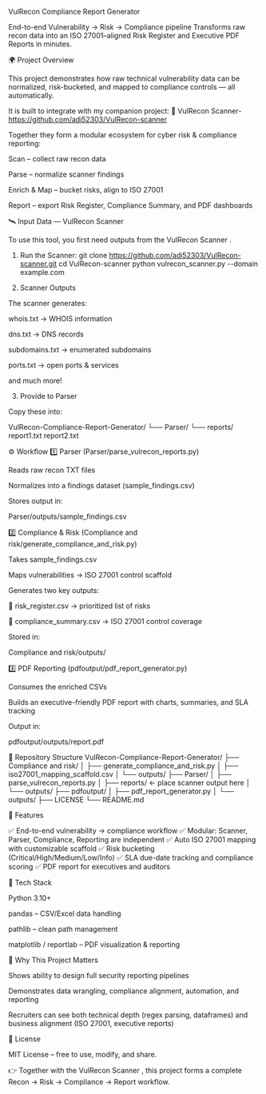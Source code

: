 VulRecon Compliance Report Generator

End-to-end Vulnerability → Risk → Compliance pipeline
Transforms raw recon data into an ISO 27001–aligned Risk Register and Executive PDF Reports in minutes.

🌍 Project Overview

This project demonstrates how raw technical vulnerability data can be normalized, risk-bucketed, and mapped to compliance controls — all automatically.

It is built to integrate with my companion project:
🔗 VulRecon Scanner- https://github.com/adi52303/VulRecon-scanner

Together they form a modular ecosystem for cyber risk & compliance reporting:

Scan – collect raw recon data

Parse – normalize scanner findings

Enrich & Map – bucket risks, align to ISO 27001

Report – export Risk Register, Compliance Summary, and PDF dashboards

🛰️ Input Data — VulRecon Scanner

To use this tool, you first need outputs from the VulRecon Scanner
.

1. Run the Scanner:
git clone https://github.com/adi52303/VulRecon-scanner.git
cd VulRecon-scanner
python vulrecon_scanner.py --domain example.com

2. Scanner Outputs

The scanner generates:

whois.txt → WHOIS information

dns.txt → DNS records

subdomains.txt → enumerated subdomains

ports.txt → open ports & services

and much more! 

3. Provide to Parser

Copy these into:

VulRecon-Compliance-Report-Generator/
└── Parser/
    └── reports/
        report1.txt
        report2.txt

⚙️ Workflow
1️⃣ Parser (Parser/parse_vulrecon_reports.py)

Reads raw recon TXT files

Normalizes into a findings dataset (sample_findings.csv)

Stores output in:

Parser/outputs/sample_findings.csv

2️⃣ Compliance & Risk (Compliance and risk/generate_compliance_and_risk.py)

Takes sample_findings.csv

Maps vulnerabilities → ISO 27001 control scaffold

Generates two key outputs:

📄 risk_register.csv → prioritized list of risks

📄 compliance_summary.csv → ISO 27001 control coverage

Stored in:

Compliance and risk/outputs/

3️⃣ PDF Reporting (pdfoutput/pdf_report_generator.py)

Consumes the enriched CSVs

Builds an executive-friendly PDF report with charts, summaries, and SLA tracking

Output in:

pdfoutput/outputs/report.pdf

📂 Repository Structure
VulRecon-Compliance-Report-Generator/
├── Compliance and risk/
│   ├── generate_compliance_and_risk.py
│   ├── iso27001_mapping_scaffold.csv
│   └── outputs/
├── Parser/
│   ├── parse_vulrecon_reports.py
│   ├── reports/              ← place scanner output here
│   └── outputs/
├── pdfoutput/
│   ├── pdf_report_generator.py
│   └── outputs/
├── LICENSE
└── README.md

🚀 Features

✅ End-to-end vulnerability → compliance workflow
✅ Modular: Scanner, Parser, Compliance, Reporting are independent
✅ Auto ISO 27001 mapping with customizable scaffold
✅ Risk bucketing (Critical/High/Medium/Low/Info)
✅ SLA due-date tracking and compliance scoring
✅ PDF report for executives and auditors

🔧 Tech Stack

Python 3.10+

pandas – CSV/Excel data handling

pathlib – clean path management

matplotlib / reportlab – PDF visualization & reporting

🎯 Why This Project Matters

Shows ability to design full security reporting pipelines

Demonstrates data wrangling, compliance alignment, automation, and reporting

Recruiters can see both technical depth (regex parsing, dataframes) and business alignment (ISO 27001, executive reports)

📜 License

MIT License – free to use, modify, and share.

👉 Together with the VulRecon Scanner
, this project forms a complete Recon → Risk → Compliance → Report workflow.
